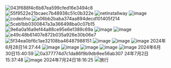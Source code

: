 ![043f688f4c6b87ea599cfed16e3494c8](https://github.com/Pfolg/CLSS_1022/assets/166471137/74f1d314-8baa-4981-8725-dae04205c577)
![55f9522e21bcaec7b48938c51c0b322e](https://github.com/Pfolg/CLSS_1022/assets/166471137/abde3514-1f0c-4fd2-9dac-e6b730d9dff0)
![netinstallway](https://github.com/Pfolg/CLSS_1022/assets/166471137/c3da76cc-6f1b-45f6-bd6e-0fa055b01d03)
![image](https://github.com/Pfolg/CLSS_1022/assets/166471137/afe09581-1368-4408-8f3e-5ad11104d82d)
![codeofno](https://github.com/Pfolg/CLSS_1022/assets/166471137/b63300a9-3408-4bb4-9a58-0054259a9e5e)
![a06bb2baba374aa894decd101405f214](https://github.com/Pfolg/CLSS_1022/assets/166471137/32a6b2c5-e01e-4bdb-8a02-85d4340066a4)
![5ceb1bb0300847a3a366498ba0c07b15](https://github.com/Pfolg/CLSS_1022/assets/166471137/e785ef15-5fb3-4e23-b0c3-d7967d121c10)
![9e6a0a16a9ef44a88ce95e6e1389c69a](https://github.com/Pfolg/CLSS_1022/assets/166471137/bf1063ed-36f8-4211-a9dd-0fc2ce249ea5)
![image](https://github.com/Pfolg/CLSS_1022/assets/166471137/53e99981-307e-438f-ac8a-2185b6157304)
![image](https://github.com/Pfolg/CLSS_1022/assets/166471137/9f0faf04-132c-4815-aaf6-72dc361d612e)
![e49c48b61407e872b035a926e30b06e7](https://github.com/Pfolg/CLSS_1022/assets/166471137/ea9f659b-05bc-4e80-a5fd-60beadae143a)
![5f34ea0bf6c1ae32108ba46487988151](https://github.com/Pfolg/CLSS_1022/assets/166471137/db323047-f93a-4c19-9421-8c9d102058d7)
![image](https://github.com/Pfolg/CLSS_1022/assets/166471137/1077f5ae-5676-4321-9b04-d0fd77be423c)
![image](https://github.com/Pfolg/CLSS_1022/assets/166471137/db9ef635-8f38-4c00-94c2-8a5853d214c4)
![image](https://github.com/Pfolg/CLSS_1022/assets/166471137/b594780a-6261-4ca4-8414-fec4078a9de1)
2024年6月28日14:27:44
![image](https://github.com/Pfolg/CLSS_1022/assets/166471137/70d85045-ee38-4b92-a4fe-ac4889b09c15)
![image](https://github.com/Pfolg/CLSS_1022/assets/166471137/ec8eded1-345d-49cd-9c6f-1bec2ff21b00)
![image](https://github.com/Pfolg/CLSS_1022/assets/166471137/a4708b6c-606f-46a7-ac2a-b0a0526e0105)
![image](https://github.com/Pfolg/CLSS_1022/assets/166471137/ba3b2dae-7b7a-4ee9-91bb-17241d9c5b24)
![image](https://github.com/Pfolg/CLSS_1022/assets/166471137/79afb9e8-bdb1-4205-8a37-790d2120b17b)
2024年6月30日15:40:59
![0a377774d7c1da86f9b9db9ee56ab307](https://github.com/Pfolg/CLSS_1022/assets/166471137/9f7d32ce-2c3b-45cd-bfe7-40b54a4da851)
24年7月2日15:37:48
![image](https://github.com/Pfolg/CLSS_1022/assets/166471137/22786ffa-1c7e-49d6-9340-06d4dcb7df7c)
2024年7月24日18:16:25
![旅行](https://github.com/user-attachments/assets/06cd01a6-f597-4411-bf32-d1a3a5f21a6b)

